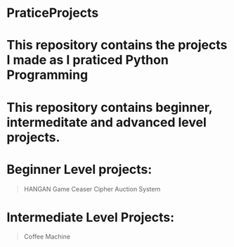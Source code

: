 # PraticeProjects
# This repository contains the projects I made as I praticed Python Programming  
# This repository contains beginner, intermeditate and advanced level projects.
#  Beginner Level projects:
   > HANGAN Game 
   > Ceaser Cipher
   > Auction System
# Intermediate Level Projects:
   > Coffee Machine 

